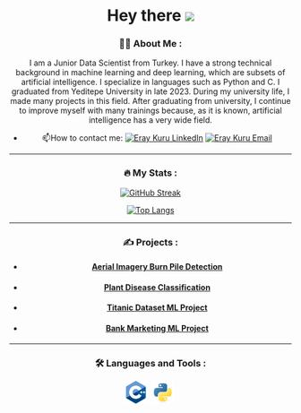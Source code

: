 <div id="header" align="center">
<h1 align="center">
  Hey there
  <img src="https://media.giphy.com/media/hvRJCLFzcasrR4ia7z/giphy.gif" width="30px"/>
</h1>

### 👨‍💻 About Me :
I am a Junior Data Scientist from Turkey.
I have a strong technical background in machine learning and deep learning, which are subsets of artificial intelligence. 
I specialize in languages such as Python and C. I graduated from Yeditepe University in late 2023. 
During my university life, I made many projects in this field. 
After graduating from university, I continue to improve myself with many trainings because, as it is known, artificial intelligence has a very wide field.

- :mailbox:How to contact me: [![Eray Kuru LinkedIn](https://img.shields.io/badge/-Eray%20Kuru-blue?style=flat&logo=Linkedin&logoColor=white)](https://www.linkedin.com/in/erayykuru97)
                              [![Eray Kuru Email](https://img.shields.io/badge/-Eray%20Kuru-c14438?style=flat&logo=Gmail&logoColor=white)](mailto:eray7fener@gmail.com)

---

### :fire: My Stats :
[![GitHub Streak](https://streak-stats.demolab.com?user=erayykuruu&theme=dark&date_format=j%20M%5B%20Y%5D&mode=weekly)](https://git.io/streak-stats)

[![Top Langs](https://github-readme-stats.vercel.app/api/top-langs/?username=erayykuruu&layout=compact&theme=vision-friendly-dark)](https://github.com/anuraghazra/github-readme-stats)

---

### :writing_hand: Projects :

<ul>
  <li><h4><a href="https://github.com/erayykuruu/Aerial_Imagery_Burn_PiIe_Detection">Aerial Imagery Burn Pile Detection</a></h4></li>
  <li><h4><a href="https://github.com/erayykuruu/Plant_Disease_Classification">Plant Disease Classification</a></h4></li>
  <li><h4><a href="https://github.com/erayykuruu/Titanic_Dataset_ML_Project">Titanic Dataset ML Project</a></h4></li>
  <li><h4><a href="https://github.com/erayykuruu/Bank_Marketing_ML_Project">Bank Marketing ML Project</a></h4></li>

</ul>


---

### :hammer_and_wrench: Languages and Tools :
<div>
  
  
  <img src="https://github.com/devicons/devicon/blob/master/icons/cplusplus/cplusplus-original.svg" title="C++" alt="C++" width="40" height="40"/>&nbsp;
  <img src="https://github.com/devicons/devicon/blob/master/icons/python/python-original.svg" title="Python" alt="Python" width="40" height="40"/>&nbsp;

</div>

<!--
<div align="center">
<img src="https://komarev.com/ghpvc/?username=erayykuruu&style=flat-square&color=blue" alt=""/>
</div>

-->
<!--
**erayykuruu/erayykuruu** is a ✨ _special_ ✨ repository because its `README.md` (this file) appears on your GitHub profile.

Here are some ideas to get you started:

- 🔭 I’m currently working on ...
- 🌱 I’m currently learning ...
- 👯 I’m looking to collaborate on ...
- 🤔 I’m looking for help with ...
- 💬 Ask me about ...
- 📫 How to reach me: ...

- ⚡ Fun fact: ...
-->
